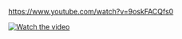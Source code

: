 https://www.youtube.com/watch?v=9oskFACQfs0

[![Watch the video](https://firebasestorage.googleapis.com/v0/b/sklep-803fd.appspot.com/o/Screenshot_20200305-092358.png?alt=media&token=01cc7072-f3e6-465c-8e7f-d8fa4ddce9e7)](https://www.youtube.com/watch?v=9oskFACQfs0)


